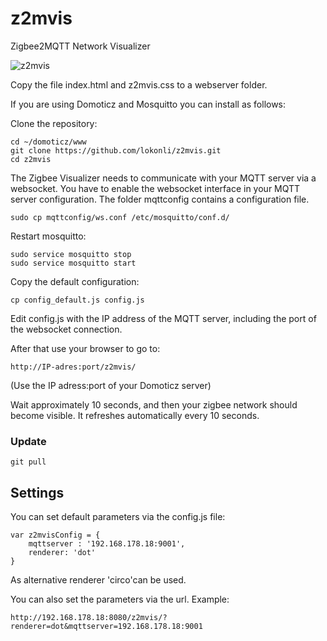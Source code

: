 # z2mvis
Zigbee2MQTT Network Visualizer

![z2mvis](https://user-images.githubusercontent.com/22852111/70855310-37b3a000-1ec9-11ea-93bd-45ebd6afcecc.JPG)


Copy the file index.html and z2mvis.css to a webserver folder.

If you are using Domoticz and Mosquitto you can install as follows:

Clone the repository:

```
cd ~/domoticz/www
git clone https://github.com/lokonli/z2mvis.git
cd z2mvis
```

The Zigbee Visualizer needs to communicate with your MQTT server via a websocket.
You have to enable the websocket interface in your MQTT server configuration.
The folder mqttconfig contains a configuration file.

```
sudo cp mqttconfig/ws.conf /etc/mosquitto/conf.d/
```


Restart mosquitto:

```
sudo service mosquitto stop
sudo service mosquitto start
```

Copy the default configuration:

```
cp config_default.js config.js
```

Edit config.js with the IP address of the MQTT server, including the port of the websocket connection.

After that use your browser to go to:

```
http://IP-adres:port/z2mvis/
```

(Use the IP adress:port of your Domoticz server)

Wait approximately 10 seconds, and then your zigbee network should become visible.
It refreshes automatically every 10 seconds.

### Update

```
git pull
```


## Settings

You can set default parameters via the config.js file:

```
var z2mvisConfig = {
    mqttserver : '192.168.178.18:9001',
    renderer: 'dot'
}
```

As alternative renderer 'circo'can be used.

You can also set the parameters via the url. Example:

```
http://192.168.178.18:8080/z2mvis/?renderer=dot&mqttserver=192.168.178.18:9001
```
